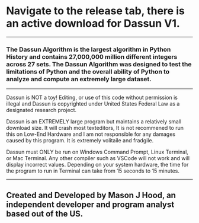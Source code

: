 # Navigate to the release tab, there is an active download for Dassun V1. 
______________________________________________________________________________________________________________________________________________________

###  The Dassun Algorithm is the largest algorithm in Python History and contains 27,000,000 million different integers across 27 sets. The Dassun Algorithm was designed to test the limitations of Python and the overall ability of Python to analyze and compute an extremely large dataset.
______________________________________________________________________________________________________________________________________________________

Dassun is NOT a toy! Editing, or use of this code without permission is illegal and Dassun is copyrighted under United States Federal Law as a designated research project. 

Dassun is an EXTREMELY large program but maintains a relatively small download size. It will crash most texteditors, It is not recommened to run this on 
Low-End Hardware and I am not responsible for any damages caused by this program. It is extremely volitaile and fradgile. 

Dassun must ONLY be run on Windows Command Prompt, Linux Terminal, or Mac Terminal. Any other compiler such as VSCode will not work and will display
incorrect values. Depending on your system hardware, the time for the program to run in Terminal can take from 15 seconds to 15 minutes.

______________________________________________________________________________________________________________________________________________________

## Created and Developed by Mason J Hood, an independent developer and program analyst based out of the US.
